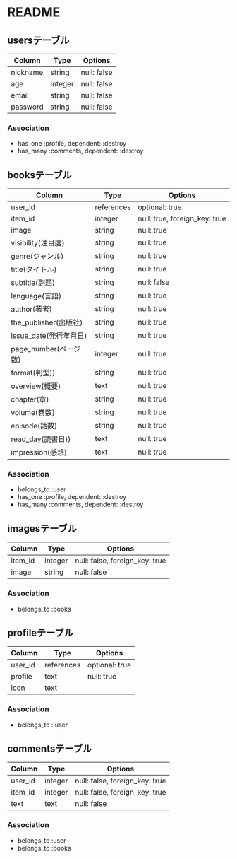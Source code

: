 # README

## usersテーブル
|Column|Type|Options|
|------|----|-------|
|nickname|string|null: false|
|age|integer|null: false|
|email|string|null: false|
|password|string|null: false|

### Association
- has_one :profile, dependent: :destroy
- has_many :comments, dependent: :destroy

## booksテーブル
|Column|Type|Options|
|------|----|-------|
|user_id|references|optional: true|
|item_id|integer|null: true, foreign_key: true|
|image|string|null: true|
|visibility(注目度)|string|null: true|
|genre(ジャンル)|string|null: true|
|title(タイトル)|string|null: true|
|subtitle(副題)|string|null: false|
|language(言語)|string|null: true|
|author(著者)|string|null: true|
|the_publisher(出版社)|string|null: true|
|issue_date(発行年月日)|string|null: true|
|page_number(ページ数)|integer|null: true|
|format(判型))|string|null: true|
|overview(概要)|text|null: true|
|chapter(章)|string|null: true|
|volume(巻数)|string|null: true|
|episode(話数)|string|null: true|
|read_day(読書日))|text|null: true|
|impression(感想)|text|null: true|

### Association
- belongs_to :user
- has_one :profile, dependent: :destroy
- has_many :comments, dependent: :destroy

## imagesテーブル
|Column|Type|Options|
|------|----|-------|
|item_id|integer| null: false, foreign_key: true|
|image|string|null: false|

### Association
- belongs_to :books

## profileテーブル
|Column|Type|Options|
|------|----|-------|
|user_id|references|optional: true|
|profile|text|null: true|
|icon|text||

### Association
- belongs_to : user

## commentsテーブル
|Column|Type|Options|
|------|----|-------|
|user_id|integer|null: false, foreign_key: true|
|item_id|integer|null: false, foreign_key: true|
|text|text|null: false|

### Association
- belongs_to :user
- belongs_to :books